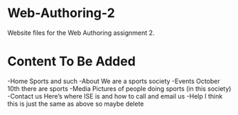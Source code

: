 # Web-Authoring-2
Website files for the Web Authoring assignment 2.

# Content To Be Added

-Home
	Sports and such
-About
	We are a sports society
-Events
	October 10th there are sports
-Media
	Pictures of people doing sports (in this society)
-Contact us
	Here’s where ISE is and how to call and email us
-Help
	I think this is just the same as above so maybe delete
